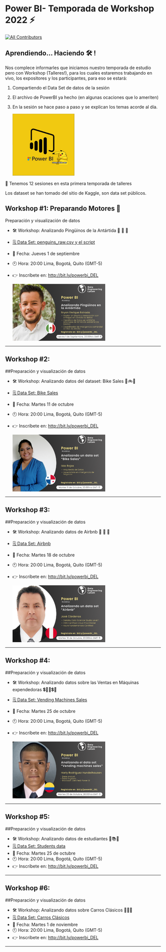 # Power BI- Temporada de Workshop 2022 ⚡️
 [![All Contributors](https://img.shields.io/badge/all_contributors-4-orange.svg?style=flat-square)](#contributors)

## Aprendiendo... Haciendo 🛠️ !

Nos complece informarles que iniciamos nuestro temporada de estudio pero con Workshop (Talleres!), para los cuales estaremos trabajando en vivo, los expositores y los participantes, para eso se estará:
1. Compartiendo el Data Set de datos de la sesión
2. El archivo de PowerBI ya hecho (en algunas ocaciones que lo ameriten)
3. En la sesión se hace paso a paso y se explican los temas acorde al día. 


    <img src="https://github.com/DataEngineering-LATAM/PowerBi-StudyClub/blob/main/Temporada%20-%20Workshop2022/images/power%20bi.PNG" width="200">

<!--

![Image text](https://github.com/DataEngineering-LATAM/PowerBi-StudyClub/blob/main/Temporada%20-%20Workshop2022/images/power%20bi.PNG)
-->

📢 Tenemos 12 sesiones en esta primera temporada de talleres

Los dataset se han tomado del sitio de Kaggle, son data set públicos. 

## Workshop #1: Preparando Motores 🥁 
Preparación y visualización de datos

* 🛠️ Workshop:  Analizando Pingüinos de la Antártida 🐧 🐧 🐧 
* [🗒️ Data Set: penguins_raw.csv y el script ](https://github.com/DataEngineering-LATAM/PowerBi-StudyClub/tree/main/Temporada%20-%20Workshop2022/Workshop%201:%20Analizando%20Ping%C3%BCinos%20de%20la%20Ant%C3%A1rtida 'penguins_raw.csv')
* 📅 Fecha: Jueves 1 de septiembre
* 🕙 Hora: 20:00 Lima, Bogotá, Quito (GMT-5)
* 👉 Inscríbete en: http://bit.ly/powerbi_DEL

  <img src="https://github.com/DataEngineering-LATAM/PowerBi-StudyClub/blob/main/Temporada%20-%20Workshop2022/images/workshop_1.png" width="300">

---


## Workshop #2: 
##Preparación y visualización de datos

* 🛠️ Workshop: Analizando datos del dataset: Bike Sales 🚴🚲🚴
* [🗒️ Data Set: Bike Sales ](https://github.com/DataEngineering-LATAM/PowerBi-StudyClub/tree/main/Temporada%20-%20Workshop2022/Workshop%202:%20Analizando%20Datos%20de%20Ventas%20de%20Bicicletas 'bike_sales.csv')
* 📅 Fecha: Martes 11 de octubre 
* 🕙 Hora: 20:00 Lima, Bogotá, Quito (GMT-5)
* 👉 Inscríbete en: http://bit.ly/powerbi_DEL

  <img src="https://github.com/DataEngineering-LATAM/PowerBi-StudyClub/blob/main/Temporada%20-%20Workshop2022/images/Workshop_2.png" width="300">

---

## Workshop #3: 
##Preparación y visualización de datos

* 🛠️ Workshop: Analizando datos de Airbnb  🕌 🏰 🏩
* [🗒️ Data Set: Airbnb ](https://github.com/DataEngineering-LATAM/PowerBi-StudyClub/tree/main/Temporada%20-%20Workshop2022/Workshop%203:%20Analizando%20datos%20de%20Airbnb ' airbnb.csv')
* 📅 Fecha: Martes 18 de octubre
* 🕙 Hora: 20:00 Lima, Bogotá, Quito (GMT-5)
* 👉 Inscríbete en: http://bit.ly/powerbi_DEL

  <img src="https://github.com/DataEngineering-LATAM/PowerBi-StudyClub/blob/main/Temporada%20-%20Workshop2022/images/Airbnb.png" width="300">

---

## Workshop #4: 
##Preparación y visualización de datos

* 🛠️ Workshop: Analizando datos sobre las Ventas en Máquinas expendedoras  💲🍬🍫💲🍪
* [🗒️ Data Set: Vending Machines Sales ](https://github.com/DataEngineering-LATAM/PowerBi-StudyClub/tree/main/Temporada%20-%20Workshop2022/Workshop%204:%20Analizando%20datos%20de%20Vending%20Machines%20Sales 'Vending Machines Sales')
* 📅 Fecha: Martes 25 de octubre
* 🕙 Hora: 20:00 Lima, Bogotá, Quito (GMT-5)
* 👉 Inscríbete en: http://bit.ly/powerbi_DEL

  <img src="https://github.com/DataEngineering-LATAM/PowerBi-StudyClub/blob/main/Temporada%20-%20Workshop2022/images/Vending%20Machines%20Sales.png" width="300">
---

## Workshop #5: 
##Preparación y visualización de datos 

* 🛠️ Workshop: Analizando datos de estudiantes 👲📚📘
* [🗒️ Data Set: Students data ](https://github.com/DataEngineering-LATAM/PowerBi-StudyClub/tree/main/Temporada%20-%20Workshop2022/Workshop%205:%20Analizando%20datos%20de%20Estudiantes 'Students data.csv')
* 📅 Fecha: Martes 25 de octubre
* 🕙 Hora: 20:00 Lima, Bogotá, Quito (GMT-5)
* 👉 Inscríbete en: http://bit.ly/powerbi_DEL

---

## Workshop #6: 
##Preparación y visualización de datos

* 🛠️ Workshop:  Analizando datos sobre Carros Clásicos  🚙🚗🚙 
* [🗒️ Data Set: Carros Clásicos ](https://github.com/DataEngineering-LATAM/PowerBi-StudyClub/tree/main/Temporada%20-%20Workshop2022/Workshop%206:%20Analizando%20datos%20de%20Carros%20Cl%C3%A1sicos 'cars.csv')
* 📅 Fecha: Martes 1 de noviembre
* 🕙 Hora: 20:00 Lima, Bogotá, Quito (GMT-5)
* 👉 Inscríbete en: http://bit.ly/powerbi_DEL

---
<!--

🚴 🕌 🏰 🏩 🚲 🚙 🚗 ⛷️ 🏌️ 🤼 💍 🚀 🚀 📊 📉 📈 🗓️ 💲 💹 📊 🕯️ 💡 🚍 💎 🚿 📞 👲 📚 📙 📘 🍽️ 🍜 🍲
## Workshop #6: 
##Preparación y visualización de datos sobre el Dataset: Cosas en Reddit


## Workshop #7: 
##Preparación y visualización de datos sobre el Dataset: Financiación Startups 

## Workshop #8: 
##Preparación y visualización de datos sobre el Dataset: xxxx

## Workshop #4: 
##Preparación y visualización de datos sobre el Dataset: Precios de diamantes

* 🛠️ Workshop: Analizando datos sobre Precios de Diamantes 💎💲💎
* [🗒️ Data Set: Diamonds Prices 2022 ](https://github.com/DataEngineering-LATAM/PowerBi-StudyClub/tree/main/Temporada%20-%20Workshop2022/Workshop%204:%20Analizando%20datos%20de%20Diamantes 'Diamonds Prices2022.csv')
* 📅 Fecha: Martes 18 de octubre
* 🕙 Hora: 20:00 Lima, Bogotá, Quito (GMT-5)
* 👉 Inscríbete en: http://bit.ly/powerbi_DEL


-->

<!--

🐤 🚀 ⏱️ 📚 🛠️ 🕛 💬 📃 💡 📧 📊 📉 📈 📌 📍 🗓️ 🗓️ 📆 📢 🔔 🎶 ✔️ ☑️ ✅ 🔵 🔴 ⚫️ 🔹 🔺 🔻 🔥 💻 

-->
